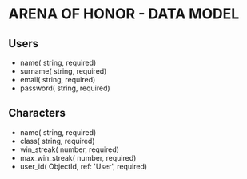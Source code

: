 # ARENA OF HONOR - DATA MODEL

## Users

- name( string, required)
- surname( string, required)
- email( string, required)
- password( string, required)

## Characters

- name( string, required)
- class( string, required)
- win_streak( number, required)
- max_win_streak( number, required)
- user_id( ObjectId, ref: 'User', required)
